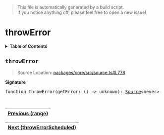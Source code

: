 > This file is automatically generated by a build script.<br>If you notice anything off, please feel free to open a new issue!

# throwError

<details><summary><b>Table of Contents</b></summary><br>

1. [<code>throwError</code>](#throwError)</details>

## <a name="throwError"></a><code>throwError</code>

> Source Location: [packages\/core\/src\/source.ts#L778](..\/..\/packages\/core\/src\/source.ts#L778)

<b>Signature</b>

<pre>function throwError(getError: () =&gt; unknown): <a href="00-Source.md#Source-Interface">Source</a>&lt;never&gt;</pre><br>

| [Previous \(range\)](32-range.md#readme) |
| --- |

<div align="right">

| [Next \(throwErrorScheduled\)](34-throwErrorScheduled.md#readme) |
| --- |
</div>
